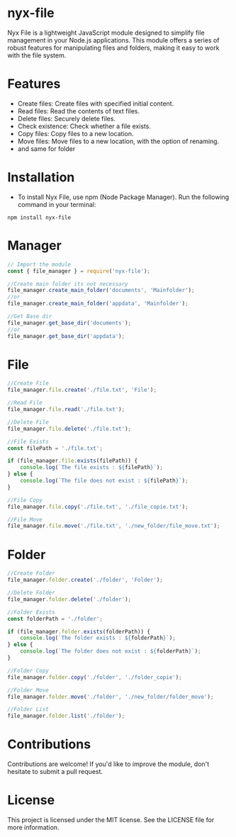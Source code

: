 # nyx-file

Nyx File is a lightweight JavaScript module designed to simplify file management in your Node.js applications. This module offers a series of robust features for manipulating files and folders, making it easy to work with the file system.

# Features
- Create files: Create files with specified initial content.
- Read files: Read the contents of text files.
- Delete files: Securely delete files.
- Check existence: Check whether a file exists.
- Copy files: Copy files to a new location.
- Move files: Move files to a new location, with the option of renaming.
- and same for folder

# Installation
- To install Nyx File, use npm (Node Package Manager). Run the following command in your terminal:

``` npm install nyx-file ```

# Manager

```js
// Import the module
const { file_manager } = require('nyx-file');

//Create main folder its not necessary 
file_manager.create_main_folder('documents', 'Mainfolder');
//or
file_manager.create_main_folder('appdata', 'Mainfolder');

//Get Base dir
file_manager.get_base_dir('documents');
//or
file_manager.get_base_dir('appdata');
```
# File

```js
//Create File
file_manager.file.create('./file.txt', 'File');

//Read File
file_manager.file.read('./file.txt');

//Delete File
file_manager.file.delete('./file.txt');

//File Exists
const filePath = './file.txt';

if (file_manager.file.exists(filePath)) {
    console.log(`The file exists : ${filePath}`);
} else {
    console.log(`The file does not exist : ${filePath}`);
}

//File Copy
file_manager.file.copy('./file.txt', './file_copie.txt');

//File Move
file_manager.file.move('./file.txt', './new_folder/file_move.txt');
```

# Folder
```js
//Create Folder
file_manager.folder.create('./folder', 'Folder');

//Delete Folder
file_manager.folder.delete('./folder');

//Folder Exists
const folderPath = './folder';

if (file_manager.folder.exists(folderPath)) {
    console.log(`The folder exists : ${folderPath}`);
} else {
    console.log(`The folder does not exist : ${folderPath}`);
}

//Folder Copy
file_manager.folder.copy('./folder', './folder_copie');

//Folder Move
file_manager.folder.move('./folder', './new_folder/folder_move');

//Folder List
file_manager.folder.list('./folder');
```

# Contributions
Contributions are welcome! If you'd like to improve the module, don't hesitate to submit a pull request.

# License
This project is licensed under the MIT license. See the LICENSE file for more information.
